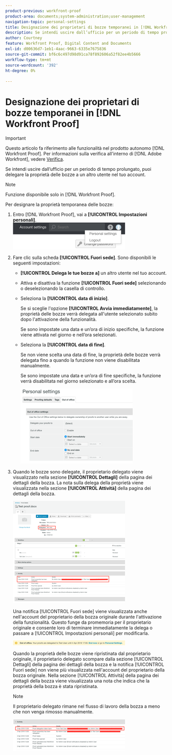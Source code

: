 ```yaml
---
product-previous: workfront-proof
product-area: documents;system-administration;user-management
navigation-topic: personal-settings
title: Designazione dei proprietari di bozze temporanei in [!DNL Workfront Proof]
description: Se intendi uscire dall’ufficio per un periodo di tempo prolungato, puoi delegare la proprietà delle bozze a un altro utente nel tuo account.
author: Courtney
feature: Workfront Proof, Digital Content and Documents
exl-id: d00636d7-1eb1-4aac-9663-6335e7675836
source-git-commit: bf6c6c497d98d91ca78f892606a52f82ee4b5666
workflow-type: tm+mt
source-wordcount: '392'
ht-degree: 0%

---
```


# Designazione dei proprietari di bozze temporanei in [!DNL Workfront Proof]

>[!IMPORTANT]
>
>Questo articolo fa riferimento alle funzionalità nel prodotto autonomo [!DNL Workfront Proof]. Per informazioni sulla verifica all&#39;interno di [!DNL Adobe Workfront], vedere [Verifica](../../../review-and-approve-work/proofing/proofing.md).

Se intendi uscire dall’ufficio per un periodo di tempo prolungato, puoi delegare la proprietà delle bozze a un altro utente nel tuo account.

>[!NOTE]
>
>Funzione disponibile solo in [!DNL Workfront Proof].

Per designare la proprietà temporanea delle bozze:

1. Entro [!DNL Workfront Proof], vai a **[!UICONTROL Impostazioni personali]**.\
   ![impostazioni-personali.png](assets/personal-settings-350x83.png)

1. Fare clic sulla scheda **[!UICONTROL Fuori sede]**. Sono disponibili le seguenti impostazioni:

   * **[!UICONTROL Delega le tue bozze a]** un altro utente nel tuo account.
   * Attiva e disattiva la funzione **[!UICONTROL Fuori sede]** selezionando o deselezionando la casella di controllo.
   * Seleziona la **[!UICONTROL data di inizio]**.

     Se si sceglie l&#39;opzione **[!UICONTROL Avvia immediatamente]**, la proprietà delle bozze verrà delegata all&#39;utente selezionato subito dopo l&#39;attivazione della funzionalità.

     Se sono impostate una data e un’ora di inizio specifiche, la funzione viene attivata nel giorno e nell’ora selezionati.

   * Seleziona la **[!UICONTROL data di fine]**.

     Se non viene scelta una data di fine, la proprietà delle bozze verrà delegata fino a quando la funzione non viene disabilitata manualmente.

     Se sono impostate una data e un’ora di fine specifiche, la funzione verrà disabilitata nel giorno selezionato e all’ora scelta.

     ![opzioni fuori sede.png](assets/out-of-office-options-350x234.png)

1. Quando le bozze sono delegate, il proprietario delegato viene visualizzato nella sezione **[!UICONTROL Dettagli]** della pagina dei dettagli della bozza. La nota sulla delega della proprietà viene visualizzata nella sezione **[!UICONTROL Attività]** della pagina dei dettagli della bozza.

   ![attività-sezione-delegata.png](assets/activity-section-delegated-350x318.png)

   Una notifica [!UICONTROL Fuori sede] viene visualizzata anche nell&#39;account del proprietario della bozza originale durante l&#39;attivazione della funzionalità. Questo funge da promemoria per il proprietario originale e consente loro di terminare immediatamente la delega o passare a [!UICONTROL Impostazioni personali] per modificarla.

   ![notifica-in-account.png](assets/notification-on-account-350x15.png)

   Quando la proprietà delle bozze viene ripristinata dal proprietario originale, il proprietario delegato scompare dalla sezione [!UICONTROL Dettagli] della pagina dei dettagli della bozza e la notifica [!UICONTROL Fuori sede] non viene più visualizzata nell&#39;account del proprietario della bozza originale. Nella sezione [!UICONTROL Attività] della pagina dei dettagli della bozza viene visualizzata una nota che indica che la proprietà della bozza è stata ripristinata.

   >[!NOTE]
   >
   >Il proprietario delegato rimane nel flusso di lavoro della bozza a meno che non venga rimosso manualmente.

   ![[!UICONTROL attività-sezione-ripresa].png](assets/activity-section-taken-back-350x99.png)
